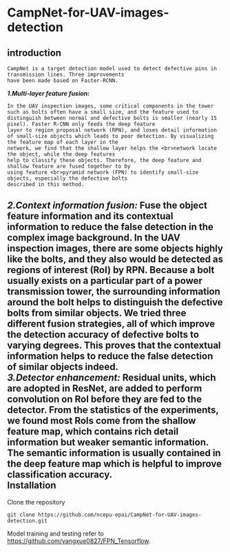 CampNet-for-UAV-images-detection
====================================
introduction
-------------------
    CampNet is a target detection model used to detect defective pins in transmission lines. Three improvements   
    have been made based on Faster-RCNN. 
   ***1.Multi-layer feature fusion:*** 
    
    In the UAV inspection images, some critical components in the tower such as bolts often have a small size, and the feature used to distinguish between normal and defective bolts is smaller (nearly 15 pixel). Faster R-CNN only feeds the deep feature 
    layer to region proposal network (RPN), and loses detail information  
    of small-size objects which leads to poor detection. By visualizing the feature map of each layer in the 
    network, we find that the shallow layer helps the <br>network locate the object, while the deep features
    help to classify these objects. Therefore, the deep feature and shallow feature are fused together to by 
    using feature <br>pyramid network (FPN) to identify small-size objects, especially the defective bolts 
    described in this method.
   ***2.Context information fusion:*** 
   Fuse the object feature information and its contextual information to reduce the false detection in the complex image background. In the UAV   inspection images, there are some    objects highly like the bolts, and they also would be detected as regions of interest (RoI) by RPN. Because a bolt usually exists on a particular   part of a power transmission    tower, the surrounding information around the bolt helps to distinguish the defective bolts from similar objects. We tried three different fusion   strategies, all of which        improve the detection accuracy of defective bolts to varying degrees. This proves that the contextual information helps to reduce the false detection of   similar objects          indeed.  
    ***3.Detector enhancement:*** Residual units, which are adopted in ResNet, are added to perform convolution on RoI before they are fed to the detector. From the statistics of the   experiments, we found most RoIs come from the shallow feature map, which contains rich detail information but weaker semantic information. The semantic information is usually   contained in the deep feature map which is helpful to improve classification accuracy.   
Installation
--------------------
Clone the repository    
  ```Shell    
  git clone https://github.com/ncepu-epai/CampNet-for-UAV-images-detection.git    
  ```       
   Model training and testing refer to https://github.com/yangxue0827/FPN_Tensorflow.
